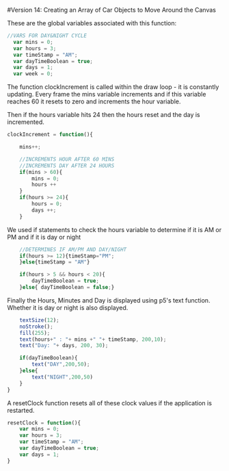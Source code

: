 #Version 14: Creating an Array of Car Objects to Move Around the Canvas

These are the global variables associated with this function:

```js
//VARS FOR DAY&NIGHT CYCLE
  var mins = 0;
  var hours = 3;
  var timeStamp = "AM"; 
  var dayTimeBoolean = true;
  var days = 1;
  var week = 0;
  ```

The function clockIncrement is called within the draw loop - it is constantly updating. Every frame the mins variable increments and if this variable reaches 60 it resets to zero and increments the hour variable.

Then if the hours variable hits 24 then the hours reset and the day is incremented.

```js
clockIncrement = function(){

    mins++;

    //INCREMENTS HOUR AFTER 60 MINS
    //INCREMENTS DAY AFTER 24 HOURS
    if(mins > 60){
        mins = 0;
        hours ++
    }
    if(hours >= 24){
        hours = 0;
        days ++;
    }
```

We used if statements to check the hours variable to determine if it is AM or PM and if it is day or night

```js
    //DETERMINES IF AM/PM AND DAY/NIGHT
    if(hours >= 12){timeStamp="PM";
    }else{timeStamp = "AM"}

    if(hours > 5 && hours < 20){
        dayTimeBoolean = true;
    }else{ dayTimeBoolean = false;}
```

Finally the Hours, Minutes and Day is displayed using p5's text function. Whether it is day or night is also displayed.

```js
    textSize(12);
    noStroke();
    fill(255);
    text(hours+" : "+ mins +" "+ timeStamp, 200,10);
    text("Day: "+ days, 200, 30);

    if(dayTimeBoolean){
        text("DAY",200,50);
    }else{
        text("NIGHT",200,50)
    }
}
```

A resetClock function resets all of these clock values if the application is restarted.

```js
resetClock = function(){
    var mins = 0;
    var hours = 3;
    var timeStamp = "AM"; 
    var dayTimeBoolean = true;
    var days = 1;
}
```

